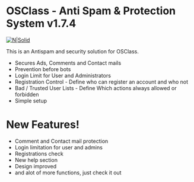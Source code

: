 # OSClass - Anti Spam & Protection System v1.7.4

[![N|Solid](https://i.imgur.com/qFm5SWD.jpg)](http://amfearliath.tk/osclass-spam-protection/)

This is an Antispam and security solution for OSClass.

  - Secures Ads, Comments and Contact mails
  - Prevention before bots
  - Login Limit for User and Administrators
  - Registration Control - Define who can register an account and who not
  - Bad / Trusted User Lists - Define Which actions always allowed or forbidden
  - Simple setup

# New Features!

  - Comment and Contact mail protection
  - Login limitation for user and admins
  - Registrations check
  - New help section
  - Design improved
  - and alot of more functions, just check it out
